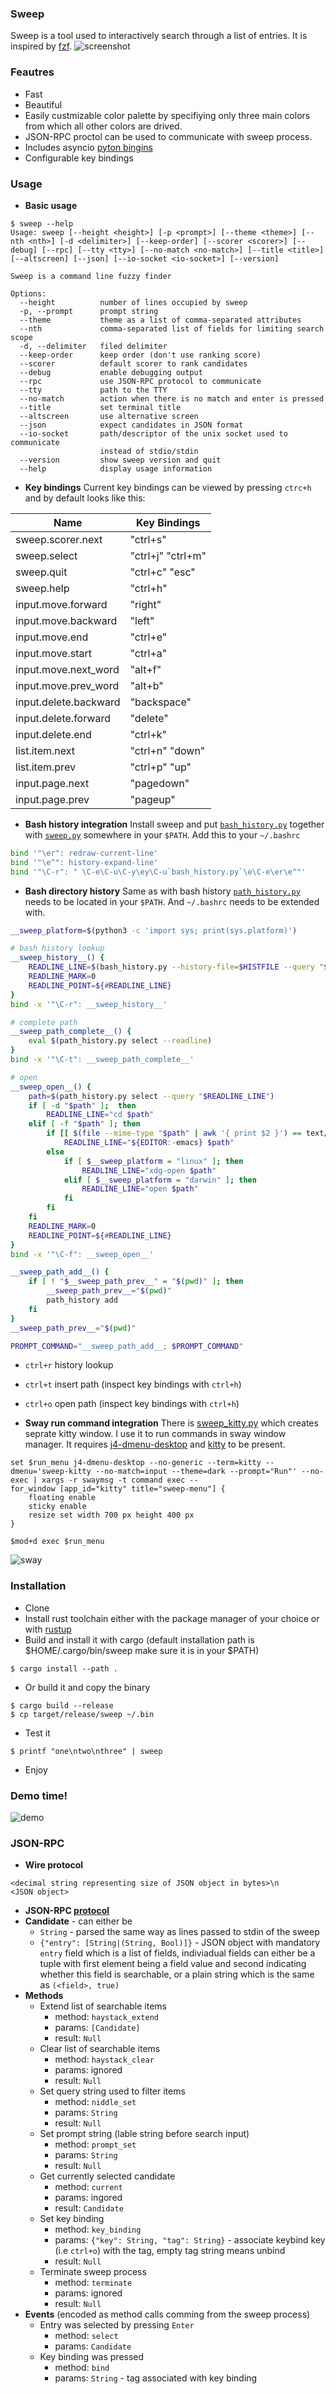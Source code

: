 ### Sweep
Sweep is a tool used to interactively search through a list of entries. It is inspired by [fzf](https://github.com/junegunn/fzf).
![screenshot](resources/sweep.png)

### Feautres
  - Fast
  - Beautiful
  - Easily custmizable color palette by specifiying only three main colors from which all other colors are drived.
  - JSON-RPC proctol can be used to communicate with sweep process.
  - Includes asyncio [pyton bingins](scripts/sweep.py)
  - Configurable key bindings

### Usage
- **Basic usage**
```
$ sweep --help
Usage: sweep [--height <height>] [-p <prompt>] [--theme <theme>] [--nth <nth>] [-d <delimiter>] [--keep-order] [--scorer <scorer>] [--debug] [--rpc] [--tty <tty>] [--no-match <no-match>] [--title <title>] [--altscreen] [--json] [--io-socket <io-socket>] [--version]

Sweep is a command line fuzzy finder

Options:
  --height          number of lines occupied by sweep
  -p, --prompt      prompt string
  --theme           theme as a list of comma-separated attributes
  --nth             comma-separated list of fields for limiting search scope
  -d, --delimiter   filed delimiter
  --keep-order      keep order (don't use ranking score)
  --scorer          default scorer to rank candidates
  --debug           enable debugging output
  --rpc             use JSON-RPC protocol to communicate
  --tty             path to the TTY
  --no-match        action when there is no match and enter is pressed
  --title           set terminal title
  --altscreen       use alternative screen
  --json            expect candidates in JSON format
  --io-socket       path/descriptor of the unix socket used to communicate
                    instead of stdio/stdin
  --version         show sweep version and quit
  --help            display usage information
```
- **Key bindings**
Current key bindings can be viewed by pressing `ctrc+h` and by default looks like this:

| Name                 | Key Bindings      |
|----------------------|-------------------|
|sweep.scorer.next     | "ctrl+s"          |
|sweep.select          | "ctrl+j" "ctrl+m" |
|sweep.quit            | "ctrl+c" "esc"    |
|sweep.help            | "ctrl+h"          |
|input.move.forward    | "right"           |
|input.move.backward   | "left"            |
|input.move.end        | "ctrl+e"          |
|input.move.start      | "ctrl+a"          |
|input.move.next_word  | "alt+f"           |
|input.move.prev_word  | "alt+b"           |
|input.delete.backward | "backspace"       |
|input.delete.forward  | "delete"          |
|input.delete.end      | "ctrl+k"          |
|list.item.next        | "ctrl+n" "down"   |
|list.item.prev        | "ctrl+p" "up"     |
|input.page.next       | "pagedown"        |
|input.page.prev       | "pageup"          |

- **Bash history integration**
Install sweep and put [`bash_history.py`](scripts/bash_history.py) together with [`sweep.py`](scripts/sweep.py) somewhere in your `$PATH`. Add this to your `~/.bashrc`
```bash
bind '"\er": redraw-current-line'
bind '"\e^": history-expand-line'
bind '"\C-r": " \C-e\C-u\C-y\ey\C-u`bash_history.py`\e\C-e\er\e^"'
```
- **Bash directory history**
Same as with bash history [`path_history.py`](scripts/path_history.py) needs to be located in your `$PATH`. And `~/.bashrc` needs to be extended with.
```bash
__sweep_platform=$(python3 -c 'import sys; print(sys.platform)')

# bash history lookup
__sweep_history__() {
    READLINE_LINE=$(bash_history.py --history-file=$HISTFILE --query "$READLINE_LINE")
    READLINE_MARK=0
    READLINE_POINT=${#READLINE_LINE}
}
bind -x '"\C-r": __sweep_history__'

# complete path
__sweep_path_complete__() {
    eval $(path_history.py select --readline)
}
bind -x '"\C-t": __sweep_path_complete__'

# open
__sweep_open__() {
    path=$(path_history.py select --query "$READLINE_LINE")
    if [ -d "$path" ];  then
        READLINE_LINE="cd $path"
    elif [ -f "$path" ]; then
        if [[ $(file --mime-type "$path" | awk '{ print $2 }') == text/* ]]; then
            READLINE_LINE="${EDITOR:-emacs} $path"
        else
            if [ $__sweep_platform = "linux" ]; then
                READLINE_LINE="xdg-open $path"
            elif [ $__sweep_platform = "darwin" ]; then
                READLINE_LINE="open $path"
            fi
        fi
    fi
    READLINE_MARK=0
    READLINE_POINT=${#READLINE_LINE}
}
bind -x '"\C-f": __sweep_open__'

__sweep_path_add__() {
    if [ ! "$__sweep_path_prev__" = "$(pwd)" ]; then
        __sweep_path_prev__="$(pwd)"
        path_history add
    fi
}
__sweep_path_prev__="$(pwd)"

PROMPT_COMMAND="__sweep_path_add__; $PROMPT_COMMAND"
```
- `ctrl+r` history lookup
- `ctrl+t` insert path (inspect key bindings with `ctrl+h`)
- `ctrl+o` open path (inspect key bindings with `ctrl+h`)


- **Sway run command integration**
There is [sweep_kitty.py](scripts/sweep_kitty.py) which creates seprate kitty window. I use it to run commands in sway window manager. It requires [j4-dmenu-desktop](https://github.com/enkore/j4-dmenu-desktop) and [kitty](https://github.com/kovidgoyal/kitty) to be present.
```
set $run_menu j4-dmenu-desktop --no-generic --term=kitty --dmenu='sweep-kitty --no-match=input --theme=dark --prompt="Run"' --no-exec | xargs -r swaymsg -t command exec --
for_window [app_id="kitty" title="sweep-menu"] {
    floating enable
    sticky enable
    resize set width 700 px height 400 px
}

$mod+d exec $run_menu
```
![sway](resources/sway.png)

### Installation
  - Clone
  - Install rust toolchain either with the package manager of your choice or with [rustup](https://rustup.rs/)
  - Build and install it with cargo (default installation path is $HOME/.cargo/bin/sweep make sure it is in your $PATH)
  ```
  $ cargo install --path .
  ```
  - Or build it and copy the binary
  ```
  $ cargo build --release
  $ cp target/release/sweep ~/.bin
  ```
  - Test it
  ```
  $ printf "one\ntwo\nthree" | sweep
  ```
  - Enjoy

### Demo time!
![demo](resources/demo.gif)

### JSON-RPC
- **Wire protocol**
```
<decimal string representing size of JSON object in bytes>\n
<JSON object>
```
- **JSON-RPC [protocol](https://www.jsonrpc.org/specification)**
- **Candidate** - can either be
  - `String` - parsed the same way as lines passed to stdin of the sweep
  - `{"entry": [String|(String, Bool)]}` - JSON object with mandatory `entry` field which is a list of fields, indiviadual fields can either be a tuple with first element being a field value and second indicating whether this field is searchable, or a plain string which is the same as `(<field>, true)`
- **Methods**
  - Extend list of searchable items
    - method: `haystack_extend`
    - params: `[Candidate]`
    - result: `Null`
  - Clear list of searchable items
    - method: `haystack_clear`
    - params: ignored
    - result: `Null`
  - Set query string used to filter items
    - method: `niddle_set`
    - params: `String`
    - result: `Null`
  - Set prompt string (lable string before search input)
    - method: `prompt_set`
    - params: `String`
    - result: `Null`
  - Get currently selected candidate
    - method: `current`
    - params: ingored
    - result: `Candidate`
  - Set key binding
    - method: `key_binding`
    - params: `{"key": String, "tag": String}` - associate keybind key (i.e `ctrl+o`) with the tag, empty tag string means unbind
    - result: `Null`
  - Terminate sweep process
    - method: `terminate`
    - params: ignored
    - result: `Null`
- **Events** (encoded as method calls comming from the sweep process)
  - Entry was selected by pressing `Enter`
    - method: `select`
    - params: `Candidate`
  - Key binding was pressed
    - method: `bind`
    - params: `String` - tag associated with key binding
